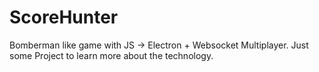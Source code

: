 # ScoreHunter
Bomberman like game with JS -> Electron + Websocket Multiplayer. Just some Project to learn more about the technology.
